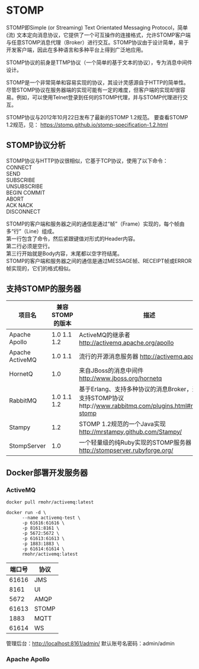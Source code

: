 # STOMP

STOMP即Simple (or Streaming) Text Orientated Messaging Protocol，简单(流)
文本定向消息协议，它提供了一个可互操作的连接格式，允许STOMP客户端与任意STOMP消息代理（Broker）进行交互。STOMP协议由于设计简单，易于开发客户端，因此在多种语言和多种平台上得到广泛地应用。

STOMP协议的前身是TTMP协议（一个简单的基于文本的协议），专为消息中间件设计。

STOMP是一个非常简单和容易实现的协议，其设计灵感源自于HTTP的简单性。尽管STOMP协议在服务器端的实现可能有一定的难度，但客户端的实现却很容易。例如，可以使用Telnet登录到任何的STOMP代理，并与STOMP代理进行交互。

STOMP协议与2012年10月22日发布了最新的STOMP 1.2规范。
要查看STOMP 1.2规范，见： https://stomp.github.io/stomp-specification-1.2.html

## STOMP协议分析

STOMP协议与HTTP协议很相似，它基于TCP协议，使用了以下命令：  
CONNECT  
SEND  
SUBSCRIBE  
UNSUBSCRIBE  
BEGIN 
COMMIT  
ABORT  
ACK
NACK  
DISCONNECT

STOMP的客户端和服务器之间的通信是通过“帧”（Frame）实现的，每个帧由多“行”（Line）组成。  
第一行包含了命令，然后紧跟键值对形式的Header内容。  
第二行必须是空行。  
第三行开始就是Body内容，末尾都以空字符结尾。  
STOMP的客户端和服务器之间的通信是通过MESSAGE帧、RECEIPT帧或ERROR帧实现的，它们的格式相似。

## 支持STOMP的服务器

| 项目名             | 兼容STOMP的版本  | 描述                                                                                        |
|-----------------|-------------|-------------------------------------------------------------------------------------------|
| Apache Apollo   | 1.0 1.1 1.2 | ActiveMQ的继承者 http://activemq.apache.org/apollo                                            |
| Apache ActiveMQ | 1.0 1.1     | 流行的开源消息服务器 http://activemq.apache.org/                                                    |
| HornetQ         | 1.0         | 来自JBoss的消息中间件 http://www.jboss.org/hornetq                                                |
| RabbitMQ        | 1.0 1.1 1.2 | 基于Erlang、支持多种协议的消息Broker，通过插件支持STOMP协议http://www.rabbitmq.com/plugins.html#rabbitmq-stomp |
| Stampy          | 1.2         | STOMP 1.2规范的一个Java实现 http://mrstampy.github.com/Stampy/                                   |
| StompServer     | 1.0         | 一个轻量级的纯Ruby实现的STOMP服务器 http://stompserver.rubyforge.org/                                  |

## Docker部署开发服务器

### ActiveMQ

```shell
docker pull rmohr/activemq:latest

docker run -d \
      --name activemq-test \
      -p 61616:61616 \
      -p 8161:8161 \
      -p 5672:5672 \
      -p 61613:61613 \
      -p 1883:1883 \
      -p 61614:61614 \
      rmohr/activemq:latest
```

| 端口号   | 协议    |
|-------|-------|
| 61616 | JMS   |
| 8161  | UI    |
| 5672  | AMQP  |
| 61613 | STOMP |
| 1883  | MQTT  |
| 61614 | WS    |

管理后台：<http://localhost:8161/admin/>
默认账号名密码：admin/admin

### Apache Apollo

```shell
```
